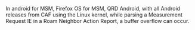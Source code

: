 In android for MSM, Firefox OS for MSM, QRD Android, with all Android releases from CAF using the Linux kernel, while parsing a Measurement Request IE in a Roam Neighbor Action Report, a buffer overflow can occur.
